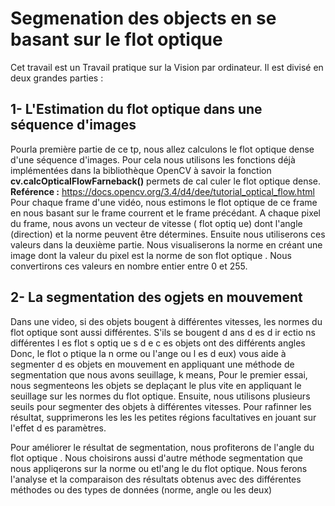 # Segmenation des objects en se basant sur le flot optique
 
 Cet travail est un Travail pratique sur la Vision par ordinateur. Il est divisé en deux grandes parties : 
 
 ## 1- L'Estimation du flot optique dans une séquence d'images
 Pourla première partie de ce tp, nous allez calculons le flot optique dense d'une séquence d'images.
 Pour cela nous utilisons les fonctions déjà implémentées dans la bibliothèque OpenCV à savoir la fonction
 **cv.calcOpticalFlowFarneback()** permets de cal culer le flot optique dense. 
 **Reférence :** https://docs.opencv.org/3.4/d4/dee/tutorial_optical_flow.html
 Pour chaque frame d'une vidéo, nous estimons le flot optique de ce frame en nous basant sur le frame
 courrent et le frame précédant. A chaque pixel du frame, nous avons un vecteur de vitesse ( flot optiq ue)
 dont l'angle (direction) et la norme peuvent être détermines. 
 Ensuite nous utiliserons ces valeurs dans la deuxième partie. Nous visualiserons la norme en créant une image dont la valeur du pixel est la norme
 de son flot optique . Nous convertirons ces valeurs en nombre entier entre 0 et 255. 

 ## 2- La segmentation des ogjets en mouvement
Dans une video, si des objets bougent à différentes vitesses, les normes du flot optique sont aussi
différentes. S'ils se bougent d ans d es d ir ectio ns différentes l es flot s optiq ue s d e c es objets ont des
différents angles Donc, le flot o ptique la n orme ou l'ange ou l es d eux) vous aide à segmenter d es
objets en mouvement en appliquant une méthode de segmentation que nous avons seuillage, k
means,
Pour le premier essai, nous segmenteons les objets se deplaçant le plus vite en appliquant le seuillage
sur les normes du flot optique. Ensuite, nous utilisons plusieurs seuils pour segmenter des objets à
différentes vitesses. Pour rafinner les résultat, supprimerons les les les petites régions facultatives en
jouant sur l'effet d es paramètres.

Pour améliorer le résultat de segmentation, nous profiterons de l'angle du flot optique . 
Nous choisirons aussi d'autre méthode segmentation que nous appliqerons sur la norme ou etl'ang le du flot optique. 
Nous ferons l'analyse et la comparaison des résultats obtenus avec des différentes méthodes ou des types de données (norme, angle ou les deux)
